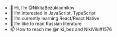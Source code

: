 - 👋 Hi, I’m @NikitaBezukladnikov
- 👀 I’m interested in JavaScript, TypeScript
- 🌱 I’m currently learning React/React Native
- 💞️ I’m like to read Russian literature
- 📫 How to reach me @niki_bez and NikiViki#1576

<!---
NikitaBezukladnikov/NikitaBezukladnikov is a ✨ special ✨ repository because its `README.md` (this file) appears on your GitHub profile.
You can click the Preview link to take a look at your changes.
--->
